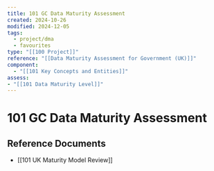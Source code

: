 ```yaml
---
title: 101 GC Data Maturity Assessment
created: 2024-10-26
modified: 2024-12-05
tags:
  - project/dma
  - favourites
type: "[[100 Project]]"
reference: "[[Data Maturity Assessment for Government (UK)]]"
component:
  - "[[101 Key Concepts and Entities]]"
assess: 
- "[[101 Data Maturity Level]]"
---
```


# 101 GC Data Maturity Assessment

## Reference Documents
- [[101 UK Maturity Model Review]]
